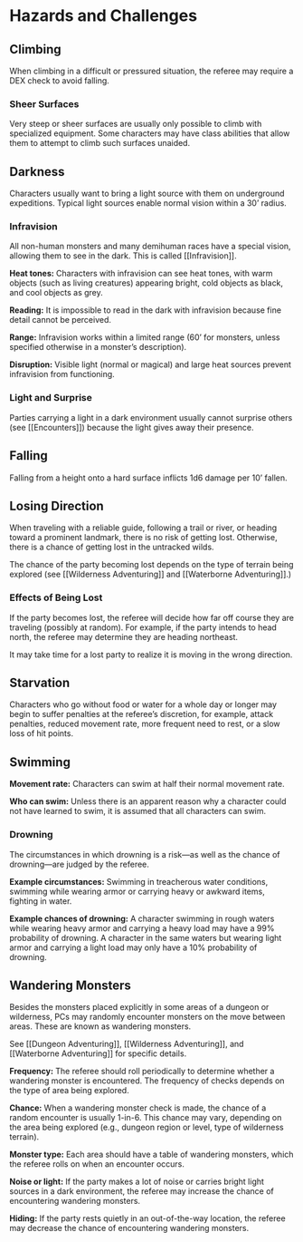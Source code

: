 # Hazards and Challenges

## Climbing

When climbing in a difficult or pressured situation, the referee may require a DEX check to avoid falling.

### Sheer Surfaces

Very steep or sheer surfaces are usually only possible to climb with specialized equipment. Some characters may have class abilities that allow them to attempt to climb such surfaces unaided.

## Darkness

Characters usually want to bring a light source with them on underground expeditions. Typical light sources enable normal vision within a 30’ radius.

### Infravision

All non-human monsters and many demihuman races have a special vision, allowing them to see in the dark. This is called [[Infravision]].

**Heat tones:** Characters with infravision can see heat tones, with warm objects (such as living creatures) appearing bright, cold objects as black, and cool objects as grey.

**Reading:** It is impossible to read in the dark with infravision because fine detail cannot be perceived.

**Range:** Infravision works within a limited range (60’ for monsters, unless specified otherwise in a monster’s description).

**Disruption:** Visible light (normal or magical) and large heat sources prevent infravision from functioning.

### Light and Surprise

Parties carrying a light in a dark environment usually cannot surprise others (see [[Encounters]]) because the light gives away their presence.

## Falling

Falling from a height onto a hard surface inflicts 1d6 damage per 10’ fallen.

## Losing Direction

When traveling with a reliable guide, following a trail or river, or heading toward a prominent landmark, there is no risk of getting lost. Otherwise, there is a chance of getting lost in the untracked wilds.

The chance of the party becoming lost depends on the type of terrain being explored (see [[Wilderness Adventuring]] and [[Waterborne Adventuring]].)

### Effects of Being Lost

If the party becomes lost, the referee will decide how far off course they are traveling (possibly at random). For example, if the party intends to head north, the referee may determine they are heading northeast.

It may take time for a lost party to realize it is moving in the wrong direction.

## Starvation

Characters who go without food or water for a whole day or longer may begin to suffer penalties at the referee’s discretion, for example, attack penalties, reduced movement rate, more frequent need to rest, or a slow loss of hit points.

## Swimming

**Movement rate:** Characters can swim at half their normal movement rate.

**Who can swim:** Unless there is an apparent reason why a character could not have learned to swim, it is assumed that all characters can swim.

### Drowning

The circumstances in which drowning is a risk—as well as the chance of drowning—are judged by the referee.

**Example circumstances:** Swimming in treacherous water conditions, swimming while wearing armor or carrying heavy or awkward items, fighting in water.

**Example chances of drowning:** A character swimming in rough waters while wearing heavy armor and carrying a heavy load may have a 99% probability of drowning. A character in the same waters but wearing light armor and carrying a light load may only have a 10% probability of drowning.

## Wandering Monsters

Besides the monsters placed explicitly in some areas of a dungeon or wilderness, PCs may randomly encounter monsters on the move between areas. These are known as wandering monsters.

See [[Dungeon Adventuring]], [[Wilderness Adventuring]], and [[Waterborne Adventuring]] for specific details.

**Frequency:** The referee should roll periodically to determine whether a wandering monster is encountered. The frequency of checks depends on the type of area being explored.

**Chance:** When a wandering monster check is made, the chance of a random encounter is usually 1-in-6. This chance may vary, depending on the area being explored (e.g., dungeon region or level, type of wilderness terrain).

**Monster type:** Each area should have a table of wandering monsters, which the referee rolls on when an encounter occurs.

**Noise or light:** If the party makes a lot of noise or carries bright light sources in a dark environment, the referee may increase the chance of encountering wandering monsters.

**Hiding:** If the party rests quietly in an out-of-the-way location, the referee may decrease the chance of encountering wandering monsters.
